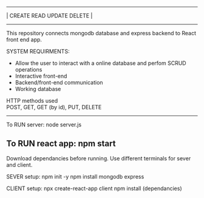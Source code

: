  _________________________
| CREATE READ UPDATE DELETE |
 __________________________


This repository connects mongodb database and express backend to React front end app.

SYSTEM REQUIRMENTS: 
- Allow the user to interact with a online database and perfom SCRUD operations
- Interactive front-end
- Backend/front-end communication
- Working database

HTTP methods used  
POST, GET, GET (by id), PUT, DELETE

------------------
To RUN server:
node server.js

To RUN react app:
npm start
------------------

Download dependancies before running.
Use different terminals for sever and client.

SEVER setup: 
npm init -y
npm install mongodb express

CLIENT setup:
npx create-react-app client
npm install (dependancies)
